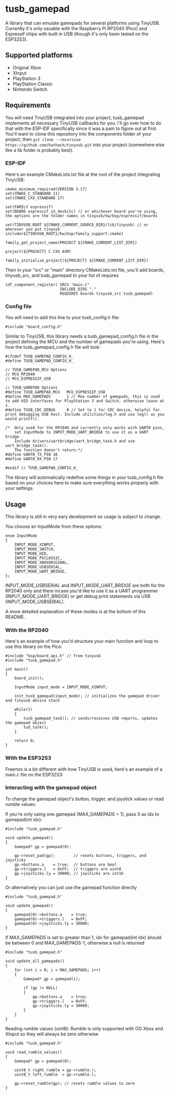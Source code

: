 # tusb_gamepad
A library that can emulate gamepads for several platforms using TinyUSB. Currently it's only usuable with the Raspberry Pi RP2040 (Pico) and Espressif chips with built in USB (though it's only been tested on the ESP32S3).

## Supported platforms
- Original Xbox
- XInput
- PlayStation 3
- PlayStation Classic
- Nintendo Switch

## Requirements
You will need TinyUSB integrated into your project, tusb_gamepad implements all necessary TinyUSB callbacks for you. I'll go over how to do that with the ESP-IDF specifically since it was a pain to figure out at first. You'll want to clone this repository into the components folder of your project, then ```git clone --recursive https://github.com/hathach/tinyusb.git``` into your project (somewhere else like a lib folder is probably best).
### ESP-IDF
Here's an example CMakeLists.txt file at the root of the project integrating TinyUSB:
```
cmake_minimum_required(VERSION 3.17)
set(CMAKE_C_STANDARD 11)
set(CMAKE_CXX_STANDARD 17)

set(FAMILY espressif)
set(BOARD espressif_s3_devkitc) // or whichever board you're using, the options are the folder names in tinyusb/hw/bsp/espressif/boards

set(TINYUSB_ROOT ${CMAKE_CURRENT_SOURCE_DIR}/lib/tinyusb) // or wherever you put tinyusb
include(${TINYUSB_ROOT}/hw/bsp/family_support.cmake)

family_get_project_name(PROJECT ${CMAKE_CURRENT_LIST_DIR})

project(${PROJECT} C CXX ASM)

family_initialize_project(${PROJECT} ${CMAKE_CURRENT_LIST_DIR})
```
Then in your "src" or "main" directory CMakeLists.txt file, you'll add boards, tinyusb_src, and tusb_gamepad to your list of requires
```
idf_component_register( SRCS "main.c" 
                        INCLUDE_DIRS "."
                        REQUIRES boards tinyusb_src tusb_gamepad)
```
### Config file
You will need to add this line to your tusb_config.h file:
```
#include "board_config.h"
```
Similar to TinyUSB, this library needs a tusb_gamepad_config.h file in the project defining the MCU and the number of gamepads you're using.
Here's how the tusb_gamepad_config.h file will look:

```
#ifndef TUSB_GAMEPAD_CONFIG_H_
#define TUSB_GAMEPAD_CONFIG_H_

// TUSB_GAMEPAD_MCU Options
// MCU_RP2040 
// MCU_ESPRESSIF_USB

// TUSB_GAMEPAD Options
#define TUSB_GAMEPAD_MCU   MCU_ESPRESSIF_USB
#define MAX_GAMEPADS       1 // Max number of gamepads, this is used to add HID interfaces for PlayStation 3 and Switch, otherwise leave at 1.
#define TUSB_CDC_DEBUG     0 // Set to 1 for CDC device, helpful for print debugging USB host. Include utilities/log.h and use log() as you would printf().

/*  Only used for the RP2040 and currently only works with UART0 pins, 
    set InputMode to INPUT_MODE_UART_BRIDGE to use it as a UART bridge. 
    Include drivers/uartbridge/uart_bridge_task.h and use uart_bridge_task().
    The function doesn't return.*/
#define UART0_TX_PIN 16
#define UART0_RX_PIN 17

#endif // TUSB_GAMEPAD_CONFIG_H_
```
The library will automatically redefine some things in your tusb_config.h file based on your choices here to make sure everything works properly with your settings.

## Usage
This library is still in very eary development so usage is subject to change. 

You choose an InputMode from these options:
```
enum InputMode
{
    INPUT_MODE_XINPUT,
    INPUT_MODE_SWITCH,
    INPUT_MODE_HID,
    INPUT_MODE_PSCLASSIC,
    INPUT_MODE_XBOXORIGINAL,
    INPUT_MODE_USBSERIAL,
    INPUT_MODE_UART_BRIDGE,
};
```

INPUT_MODE_USBSERIAL and INPUT_MODE_UART_BRIDGE are both for the RP2040 only and there incase you'd like to use it as a UART programmer (INPUT_MODE_UART_BRIDGE) or get debug print statements via USB (INPUT_MODE_USBSERIAL). 

A more detailed explanation of these modes is at the bottom of this README.

### With the RP2040
Here's an example of how you'd structure your main function and loop to use this library on the Pico:

```
#include "bsp/board_api.h" // from tinyusb
#include "tusb_gamepad.h"

int main()
{
    board_init();

    InputMode input_mode = INPUT_MODE_XINPUT;

    init_tusb_gamepad(input_mode); // initializes the gamepad driver and tinyusb device stack

    while(1)
    {
        tusb_gamepad_task(); // sends/receives USB reports, updates the gamepad object
        tud_task();
    }

    return 0;
}
```

### With the ESP32S3
Freertos is a bit different with how TinyUSB is used, here's an example of a main.c file on the ESP32S3:



### Interacting with the gamepad object
To change the gamepad object's button, trigger, and joystick values or read rumble values:

If you're only using one gamepad (MAX_GAMEPADS = 1), pass 0 as idx to gamepad(int idx):
```
#include "tusb_gamepad.h"

void update_gamepad()
{
    Gamepad* gp = gamepad(0);

    gp->reset_pad(gp);        // resets buttons, triggers, and joysticks
    gp->buttons.a    = true;  // buttons are bool
    gp->triggers.l   = 0xFF;  // triggers are uint8
    gp->joysticks.ly = 30000; // joysticks are int16
}
```
Or alternatively you can just use the gamepad function directly
```
#include "tusb_gamepad.h"

void update_gamepad()
{
    gamepad(0)->buttons.a    = true; 
    gamepad(0)->triggers.l   = 0xFF; 
    gamepad(0)->joysticks.ly = 30000;
}
```

If MAX_GAMEPADS is set to greater than 1, idx for gamepad(int idx) should be between 0 and MAX_GAMEPADS-1, otherwise a null is returned
```
#include "tusb_gamepad.h"

void update_all_gamepads()
{
    for (int i = 0; i < MAX_GAMEPADS; i++)
    {
        Gamepad* gp = gamepad(i);

        if (gp != NULL)
        {
            gp->buttons.a    = true; 
            gp->triggers.l   = 0xFF; 
            gp->joysticks.ly = 30000;
        }
    }
}
```
Reading rumble values (uint8):
Rumble is only supported with OG Xbox and XInput so they will always be zero otherwise
```
#include "tusb_gamepad.h"

void read_rumble_values()
{
    Gamepad* gp = gamepad(0);

    uint8_t right_rumble = gp->rumble.r;
    uint8_t left_rumble  = gp->rumble.l;

    gp->reset_rumble(gp); // resets rumble values to zero
}
```
